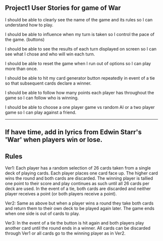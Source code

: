 Project1 User Stories for game of War
--------------------------------------
I should be able to clearly see the name of the game and its rules so I can understand how to play.

I should be able to influence when my turn is taken so I control the pace of the game. (buttons)

I should be able to see the results of each turn displayed on screen so I can see what I chose and who will win each turn.

I should be able to reset the game when I run out of options so I can play more than once.

I should be able to hit my card generator button repeatedly in event of a tie so that subsequent cards declare a winner.

I should be able to follow how many points each player has throughout the game so I can follow who is winning.

I should be able to choose a one player game vs random AI or a two player game so I can play against a friend.

-------------
If have time, add in lyrics from Edwin Starr's 'War' when players win or lose.
-------------

Rules
---------
Ver1: Each player has a random selection of 26 cards taken from a single deck of playing cards.  Each player places one card face up.  The higher card wins the round and both cards are discarded.  The winning player is tallied one point to their score and play continues as such until all 26 cards per deck are used.  In the event of a tie, both cards are discarded and neither player receives a point (or both players receive a point).

Ver2: Same as above but when a player wins a round they take both cards and return them to their own deck to be played again later.  The game ends when one side is out of cards to play.  

Ver3: In the event of a tie the button is hit again and both players play another card until the round ends in a winner.  All cards can be discarded through Ver1 or all cards go to the winning player as in Ver2.
